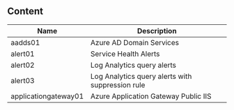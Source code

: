 ## Content

| Name | Description | 
|--|--|
| aadds01 | Azure AD Domain Services 
|  alert01 | Service Health Alerts  
|  alert02 | Log Analytics query alerts 
|  alert03 | Log Analytics query alerts with suppression rule 
|  applicationgateway01 | Azure Application Gateway Public IIS 
